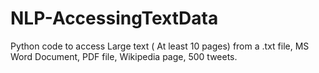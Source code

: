 # NLP-AccessingTextData
Python code to access Large text  ( At least 10 pages) from a .txt file, MS Word Document, PDF file, Wikipedia page, 500 tweets.
